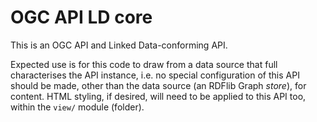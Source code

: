 # OGC API LD core
This is an OGC API and Linked Data-conforming API.

Expected use is for this code to draw from a data source that full characterises the API instance, i.e. no special configuration of this API should be made, other than the data source (an RDFlib Graph *store*), for content. HTML styling, if desired, will need to be applied to this API too, within the `view/` module (folder).
